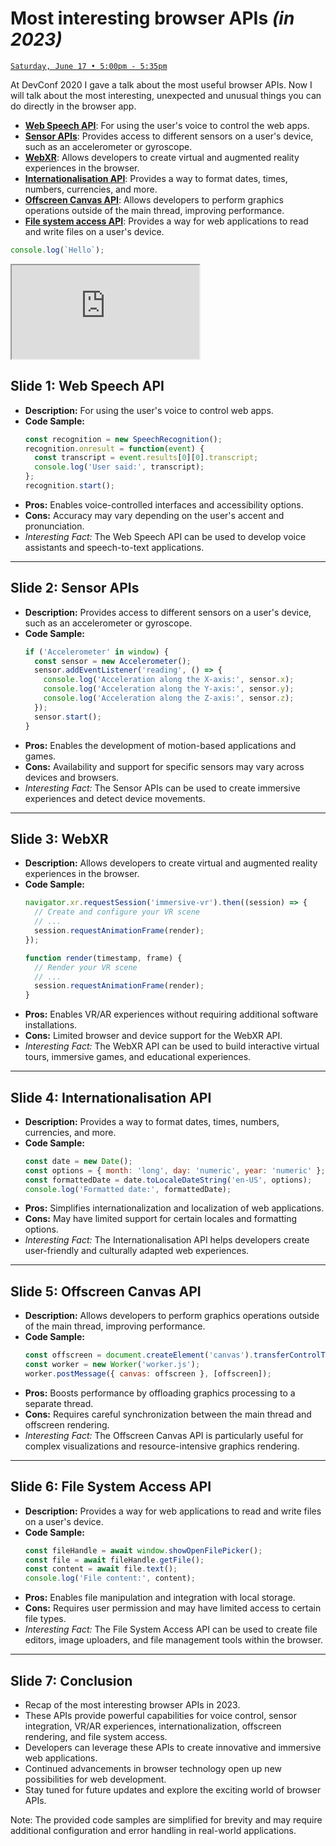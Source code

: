 # Most interesting browser APIs _(in 2023)_

[`Saturday, June 17 • 5:00pm - 5:35pm`](https://devconfcz2023.sched.com/event/1MYeB)

At DevConf 2020 I gave a talk about the most useful browser APIs.
Now I will talk about the most interesting, unexpected and unusual things you can do directly in the browser app.

-   [**Web Speech API**](10-web-speech-api): For using the user's voice to control the web apps.
-   [**Sensor APIs**](10-web-speech-api): Provides access to different sensors on a user's device, such as an accelerometer or gyroscope.
-   [**WebXR**](30-webxr.md): Allows developers to create virtual and augmented reality experiences in the browser.
-   [**Internationalisation API**](40-internationalisation-api.md): Provides a way to format dates, times, numbers, currencies, and more.
-   [**Offscreen Canvas API**](50-offscreen-canvas-api.md): Allows developers to perform graphics operations outside of the main thread, improving performance.
-   [**File system access API**](60-file-system-access-api.md): Provides a way for web applications to read and write files on a user's device.

```javascript
console.log(`Hello`);
```

<!--
```javascript
// Download pdf file

async function save() {
    const fileHandle = await window.showSaveFilePicker({
        types: [
            {
                description: 'PDF files',
                accept: {
                    'application/pdf': ['.pdf'],
                },
            },
        ],
    });
}

save();
```
-->



<iframe src="https://developer.mozilla.org/en-US/docs/Web/API" style"width:100%; height:2000px"></iframe>



## Slide 1: Web Speech API

- **Description:** For using the user's voice to control web apps.
- **Code Sample:**
  ```javascript
  const recognition = new SpeechRecognition();
  recognition.onresult = function(event) {
    const transcript = event.results[0][0].transcript;
    console.log('User said:', transcript);
  };
  recognition.start();
  ```
- **Pros:** Enables voice-controlled interfaces and accessibility options.
- **Cons:** Accuracy may vary depending on the user's accent and pronunciation.
- *Interesting Fact:* The Web Speech API can be used to develop voice assistants and speech-to-text applications.

---

## Slide 2: Sensor APIs

- **Description:** Provides access to different sensors on a user's device, such as an accelerometer or gyroscope.
- **Code Sample:**
  ```javascript
  if ('Accelerometer' in window) {
    const sensor = new Accelerometer();
    sensor.addEventListener('reading', () => {
      console.log('Acceleration along the X-axis:', sensor.x);
      console.log('Acceleration along the Y-axis:', sensor.y);
      console.log('Acceleration along the Z-axis:', sensor.z);
    });
    sensor.start();
  }
  ```
- **Pros:** Enables the development of motion-based applications and games.
- **Cons:** Availability and support for specific sensors may vary across devices and browsers.
- *Interesting Fact:* The Sensor APIs can be used to create immersive experiences and detect device movements.

---

## Slide 3: WebXR

- **Description:** Allows developers to create virtual and augmented reality experiences in the browser.
- **Code Sample:**
  ```javascript
  navigator.xr.requestSession('immersive-vr').then((session) => {
    // Create and configure your VR scene
    // ...
    session.requestAnimationFrame(render);
  });

  function render(timestamp, frame) {
    // Render your VR scene
    // ...
    session.requestAnimationFrame(render);
  }
  ```
- **Pros:** Enables VR/AR experiences without requiring additional software installations.
- **Cons:** Limited browser and device support for the WebXR API.
- *Interesting Fact:* The WebXR API can be used to build interactive virtual tours, immersive games, and educational experiences.

---

## Slide 4: Internationalisation API

- **Description:** Provides a way to format dates, times, numbers, currencies, and more.
- **Code Sample:**
  ```javascript
  const date = new Date();
  const options = { month: 'long', day: 'numeric', year: 'numeric' };
  const formattedDate = date.toLocaleDateString('en-US', options);
  console.log('Formatted date:', formattedDate);
  ```
- **Pros:** Simplifies internationalization and localization of web applications.
- **Cons:** May have limited support for certain locales and formatting options.
- *Interesting Fact:* The Internationalisation API helps developers create user-friendly and culturally adapted web experiences.

---

## Slide 5: Offscreen Canvas API

- **Description:** Allows developers to perform graphics operations outside of the main thread, improving performance.
- **Code Sample:**
  ```javascript
  const offscreen = document.createElement('canvas').transferControlToOffscreen();
  const worker = new Worker('worker.js');
  worker.postMessage({ canvas: offscreen }, [offscreen]);
  ```
- **Pros:** Boosts performance by offloading graphics processing to a separate thread.
- **Cons:** Requires careful synchronization between the main thread and offscreen rendering.
- *Interesting Fact:* The Offscreen Canvas API is particularly useful for complex visualizations and resource-intensive graphics rendering.

---

## Slide 6: File System Access API

- **Description:** Provides a way for web applications to read and write files on a user's device.
- **Code Sample:**
  ```javascript
  const fileHandle = await window.showOpenFilePicker();
  const file = await fileHandle.getFile();
  const content = await file.text();
  console.log('File content:', content);
  ```
- **Pros:** Enables file manipulation and integration with local storage.
- **Cons:** Requires user permission and may have limited access to certain file types.
- *Interesting Fact:* The File System Access API can be used to create file editors, image uploaders, and file management tools within the browser.

---

## Slide 7: Conclusion

- Recap of the most interesting browser APIs in 2023.
- These APIs provide powerful capabilities for voice control, sensor integration, VR/AR experiences, internationalization, offscreen rendering, and file system access.
- Developers can leverage these APIs to create innovative and immersive web applications.
- Continued advancements in browser technology open up new possibilities for web development.
- Stay tuned for future updates and explore the exciting world of browser APIs.

Note: The provided code samples are simplified for brevity and may require additional configuration and error handling in real-world applications.